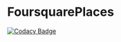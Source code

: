 # FoursquarePlaces

[![Codacy Badge](https://api.codacy.com/project/badge/Grade/4ac37543a9f244c081f4468325cf72ac)](https://app.codacy.com/gh/alielsokary/FoursquarePlaces?utm_source=github.com&utm_medium=referral&utm_content=alielsokary/FoursquarePlaces&utm_campaign=Badge_Grade_Settings)